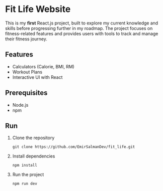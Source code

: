 # Fit Life Website

This is my **first** React.js project, built to explore my current knowledge and skills before progressing further in my roadmap. The project focuses on fitness-related features and provides users with tools to track and manage their fitness journey.

## Features

- Calculators (Calorie, BMI, RM)
- Workout Plans
- Interactive UI with React

## Prerequisites

- Node.js
- npm

## Run

1. Clone the repository

   ```http
   git clone https://github.com/EmirSalmanDev/fit_life.git
   ```

2. Install dependencies
   ```http
   npm install
   ```
3. Run the project
   ```http
   npm run dev
   ```
